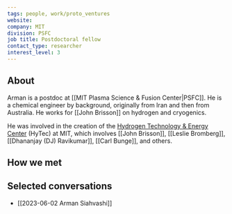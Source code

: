 ```yaml
---
tags: people, work/proto_ventures
website: 
company: MIT
division: PSFC
job title: Postdoctoral fellow
contact_type: researcher
interest_level: 3
---
```

## About
Arman is a postdoc at [[MIT Plasma Science & Fusion Center|PSFC]]. He is a chemical engineer by background, originally from Iran and then from Australia.  He works for [[John Brisson]] on hydrogen and cryogenics.

He was involved in the creation of the [Hydrogen Technology & Energy Center](https://www.hytec.mit.edu/) (HyTec) at MIT, which involves [[John Brisson]], [[Leslie Bromberg]], [[Dhananjay (DJ) Ravikumar]], [[Carl Bunge]], and others.

## How we met

## Selected conversations
- [[2023-06-02 Arman Siahvashi]]